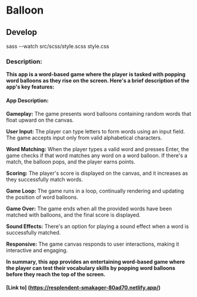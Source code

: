 # Balloon

## Develop

sass --watch src/scss/style.scss style.css

### Description:

**This app is a word-based game where the player is tasked with popping word balloons as they rise on the screen. Here's a brief description of the app's key features:**

#### App Description:

**Gameplay:** The game presents word balloons containing random words that float upward on the canvas.

**User Input:** The player can type letters to form words using an input field. The game accepts input only from valid alphabetical characters.

**Word Matching:** When the player types a valid word and presses Enter, the game checks if that word matches any word on a word balloon. If there's a match, the balloon pops, and the player earns points.

**Scoring:** The player's score is displayed on the canvas, and it increases as they successfully match words.

**Game Loop:** The game runs in a loop, continually rendering and updating the position of word balloons.

**Game Over:** The game ends when all the provided words have been matched with balloons, and the final score is displayed.

**Sound Effects:** There's an option for playing a sound effect when a word is successfully matched.

**Responsive:** The game canvas responds to user interactions, making it interactive and engaging.

**In summary, this app provides an entertaining word-based game where the player can test their vocabulary skills by popping word balloons before they reach the top of the screen.**

#### [Link to] (https://resplendent-smakager-80ad70.netlify.app/)
